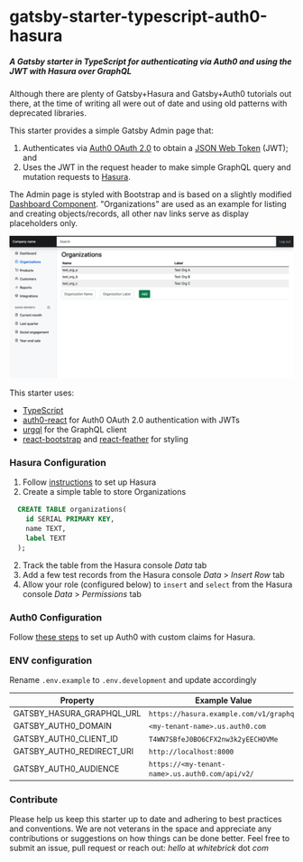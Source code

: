 # gatsby-starter-typescript-auth0-hasura
##### A Gatsby starter in TypeScript for authenticating via Auth0 and using the JWT with Hasura over GraphQL

Although there are plenty of Gatsby+Hasura and Gatsby+Auth0 tutorials out there, at the time of writing all were out of date and using old patterns with deprecated libraries.

This starter provides a simple Gatsby Admin page that:

1. Authenticates via [Auth0 OAuth 2.0](https://auth0.com/docs/api/authentication) to obtain a [JSON Web Token](https://auth0.com/docs/secure/tokens/json-web-tokens) (JWT); and
1. Uses the JWT in the request header to make simple GraphQL query and mutation requests to [Hasura](https://hasura.io/).

The Admin page is styled with Bootstrap and is based on a slightly modified [Dashboard Component](https://getbootstrap.com/docs/5.2/examples/). "Organizations" are used as an example for listing and creating objects/records, all other nav links serve as display placeholders only.

![Screenshot](static/screenshot.png)

This starter uses:

- [TypeScript](https://www.gatsbyjs.com/docs/how-to/custom-configuration/typescript/)
- [auth0-react](https://github.com/auth0/auth0-react) for Auth0 OAuth 2.0 authentication with JWTs
- [urgql](https://github.com/FormidableLabs/urql) for the GraphQL client
- [react-bootstrap](https://github.com/react-bootstrap/react-bootstrap) and [react-feather](https://github.com/feathericons/react-feather) for styling



### Hasura Configuration

1. Follow [instructions](https://hasura.io/docs/latest/graphql/core/getting-started/index/) to set up Hasura
1. Create a simple table to store Organizations
```sql
  CREATE TABLE organizations(
    id SERIAL PRIMARY KEY,
    name TEXT,
    label TEXT
  );
```
2. Track the table from the Hasura console *Data* tab
2. Add a few test records from the Hasura console *Data* > *Insert Row* tab
2. Allow your role (configured below) to `insert` and `select` from the Hasura console *Data* > *Permissions* tab



### Auth0 Configuration

Follow [these steps](https://hasura.io/docs/latest/graphql/core/guides/integrations/auth0-jwt/) to set up Auth0 with custom claims for Hasura.



### ENV configuration

Rename `.env.example` to `.env.development` and update accordingly

| Property                  | Example Value                                   |
| ------------------------- | ----------------------------------------------- |
| GATSBY_HASURA_GRAPHQL_URL | `https://hasura.example.com/v1/graphql`         |
| GATSBY_AUTH0_DOMAIN       | `<my-tenant-name>.us.auth0.com`                 |
| GATSBY_AUTH0_CLIENT_ID    | `T4WN7SBfeJ0BO6CFX2nw3k2yEECHOVMe`              |
| GATSBY_AUTH0_REDIRECT_URI | `http://localhost:8000`                         |
| GATSBY_AUTH0_AUDIENCE     | `https://<my-tenant-name>.us.auth0.com/api/v2/` |



### Contribute

Please help us keep this starter up to date and adhering to best practices and conventions. We are not veterans in the space and appreciate any contributions or suggestions on how things can be done better. Feel free to submit an issue, pull request or reach out: *hello* at *whitebrick* dot *com*

